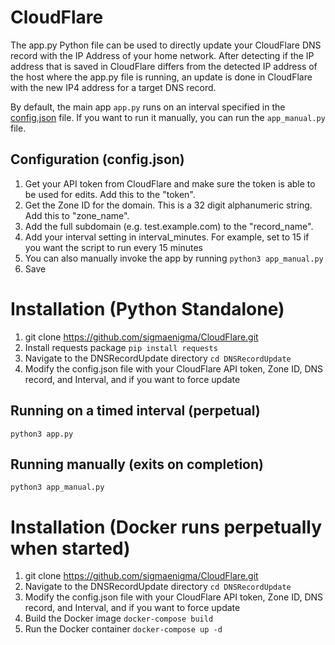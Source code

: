 # CloudFlare
The app.py Python file can be used to directly update your CloudFlare DNS record with the IP Address of your home network. After detecting if the IP address that is saved in CloudFlare differs from the detected IP address of the host where the app.py file is running, an update is done in CloudFlare with the new IP4 address for a target DNS record.

By default, the main app `app.py` runs on an interval specified in the [config.json](https://github.com/sigmaenigma/CloudFlare/blob/main/DNSRecordUpdate/config.json) file. If you want to run it manually, you can run the `app_manual.py` file.

## Configuration (config.json)
1. Get your API token from CloudFlare and make sure the token is able to be used for edits. Add this to the "token".
2. Get the Zone ID for the domain. This is a 32 digit alphanumeric string. Add this to "zone_name".
3. Add the full subdomain (e.g. test.example.com) to the "record_name".
4. Add your interval setting in interval_minutes. For example, set to 15 if you want the script to run every 15 minutes
5. You can also manually invoke the app by running `python3 app_manual.py`
6. Save

# Installation (Python Standalone)
1. git clone https://github.com/sigmaenigma/CloudFlare.git
2. Install requests package `pip install requests`
3. Navigate to the DNSRecordUpdate directory `cd DNSRecordUpdate`
4. Modify the config.json file with your CloudFlare API token, Zone ID, DNS record, and Interval, and if you want to force update

## Running on a timed interval (perpetual)
`python3 app.py`

## Running manually (exits on completion)
`python3 app_manual.py`

# Installation (Docker runs perpetually when started)
1. git clone https://github.com/sigmaenigma/CloudFlare.git
2. Navigate to the DNSRecordUpdate directory `cd DNSRecordUpdate`
3. Modify the config.json file with your CloudFlare API token, Zone ID, DNS record, and Interval, and if you want to force update
4. Build the Docker image `docker-compose build`
5. Run the Docker container `docker-compose up -d` 
